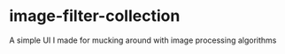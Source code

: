 image-filter-collection
=======================

A simple UI I made for mucking around with image processing algorithms
